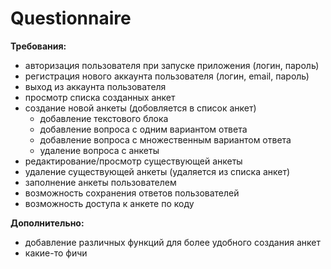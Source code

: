 # Questionnaire

**Требования:**
- авторизация пользователя при запуске приложения (логин, пароль)
- регистрация нового аккаунта пользователя (логин, email, пароль)
- выход из аккаунта пользователя
- просмотр списка созданных анкет
- создание новой анкеты (добовляется в список анкет)
    - добавление текстового блока
    - добавление вопроса с одним вариантом ответа
    - добавление вопроса с множественным вариантом ответа
    - удаление вопроса с анкеты
- редактирование/просмотр существующей анкеты
- удаление существующей анкеты (удаляется из списка анкет)
- заполнение анкеты пользователем
- возможность сохранения ответов пользователей
- возможность доступа к анкете по коду

**Дополнительно:**
- добавление различных функций для более удобного создания анкет
- какие-то фичи
